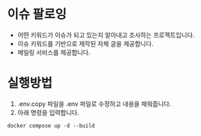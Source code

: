 # 이슈 팔로잉

- 어떤 키워드가 이슈가 되고 있는지 알아내고 조사하는 프로젝트입니다.
- 이슈 키워드를 기반으로 제작된 자체 글을 제공합니다.
- 메일링 서비스를 제공합니다.

# 실행방법

1. .env.copy 파일을 .env 파일로 수정하고 내용을 채워줍니다.
1. 아래 명령을 입력합니다.
```
docker compose up -d --build
```